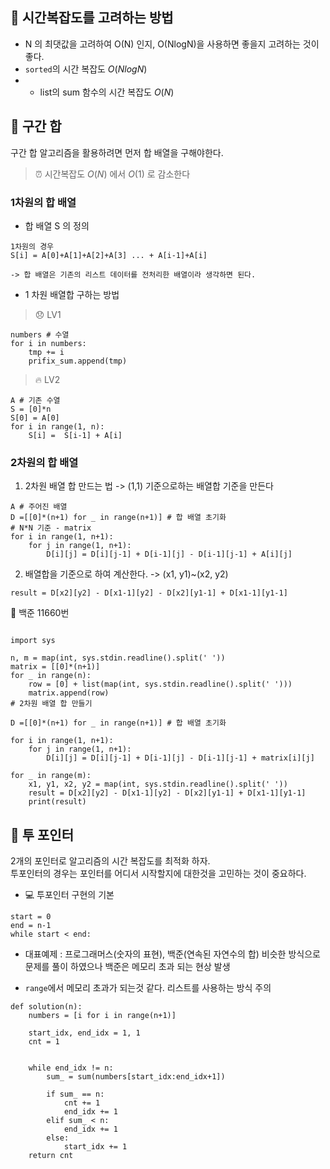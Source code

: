 ## 📌 시간복잡도를 고려하는 방법
- N 의 최댓값을 고려하여 O(N) 인지, O(NlogN)을 사용하면 좋을지 고려하는 것이 좋다.
- `sorted`의 시간 복잡도 $O(NlogN)$
- - list의 sum 함수의 시간 복잡도 $O(N)$

## 📌 구간 합
구간 합 알고리즘을 활용하려면 먼저 합 배열을 구해야한다.

> ⏰ 시간복잡도
$O(N)$ 에서 $O(1)$ 로 감소한다

### 1차원의 합 배열
- 합 배열 S 의 정의
```
1차원의 경우
S[i] = A[0]+A[1]+A[2]+A[3] ... + A[i-1]+A[i]

-> 합 배열은 기존의 리스트 데이터를 전처리한 배열이라 생각하면 된다.
```
- 1 차원 배열합 구하는 방법
> 😞 LV1

```
numbers # 수열
for i in numbers:
    tmp += i
    prifix_sum.append(tmp)
```

> 🔥 LV2
```
A # 기존 수열
S = [0]*n
S[0] = A[0]
for i in range(1, n):
    S[i] =  S[i-1] + A[i]
```

### 2차원의 합 배열
1. 2차원 배열 합 만드는 법 -> (1,1) 기준으로하는 배열합 기준을 만든다
```
A # 주어진 배열
D =[[0]*(n+1) for _ in range(n+1)] # 합 배열 초기화
# N*N 기준 - matrix
for i in range(1, n+1):
    for j in range(1, n+1):
        D[i][j] = D[i][j-1] + D[i-1][j] - D[i-1][j-1] + A[i][j]

```
2. 배열합을 기준으로 하여 계산한다.  -> (x1, y1)~(x2, y2)


```
result = D[x2][y2] - D[x1-1][y2] - D[x2][y1-1] + D[x1-1][y1-1]
```

📑 백준 11660번
```

import sys

n, m = map(int, sys.stdin.readline().split(' '))
matrix = [[0]*(n+1)]
for _ in range(n):
    row = [0] + list(map(int, sys.stdin.readline().split(' ')))
    matrix.append(row)
# 2차원 배열 합 만들기

D =[[0]*(n+1) for _ in range(n+1)] # 합 배열 초기화

for i in range(1, n+1):
    for j in range(1, n+1):
        D[i][j] = D[i][j-1] + D[i-1][j] - D[i-1][j-1] + matrix[i][j]

for _ in range(m):
    x1, y1, x2, y2 = map(int, sys.stdin.readline().split(' '))
    result = D[x2][y2] - D[x1-1][y2] - D[x2][y1-1] + D[x1-1][y1-1]
    print(result)
```

## 📌 투 포인터
2개의 포인터로 알고리즘의 시간 복잡도를 최적화 하자.  
투포인터의 경우는 포인터를 어디서 시작할지에 대한것을 고민하는 것이 중요하다.
- 💻 투포인터 구현의 기본
```
start = 0
end = n-1
while start < end:
```

- 대표예제 : 프로그래머스(숫자의 표현), 백준(연속된 자연수의 합)
비슷한 방식으로 문제를 풀이 하였으나 백준은 메모리 초과 되는 현상 발생

- `range`에서 메모리 초과가 되는것 같다. 리스트를 사용하는 방식 주의 
```
def solution(n):
    numbers = [i for i in range(n+1)]

    start_idx, end_idx = 1, 1
    cnt = 1


    while end_idx != n:
        sum_ = sum(numbers[start_idx:end_idx+1])

        if sum_ == n:
            cnt += 1
            end_idx += 1
        elif sum_ < n:
            end_idx += 1
        else:
            start_idx += 1
    return cnt

```


